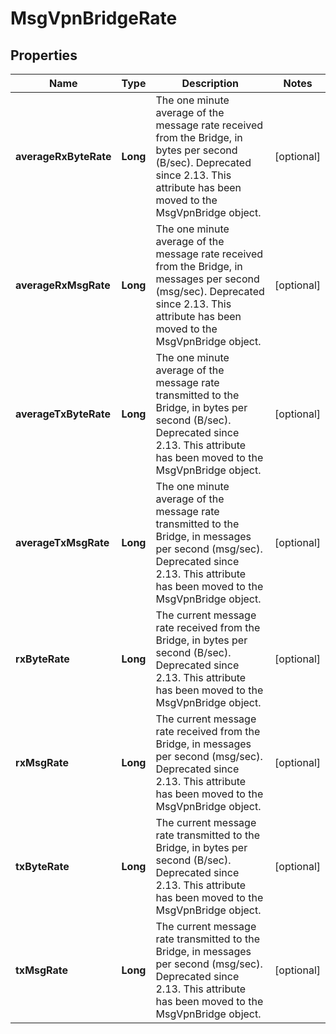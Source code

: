 
# MsgVpnBridgeRate

## Properties
Name | Type | Description | Notes
------------ | ------------- | ------------- | -------------
**averageRxByteRate** | **Long** | The one minute average of the message rate received from the Bridge, in bytes per second (B/sec). Deprecated since 2.13. This attribute has been moved to the MsgVpnBridge object. |  [optional]
**averageRxMsgRate** | **Long** | The one minute average of the message rate received from the Bridge, in messages per second (msg/sec). Deprecated since 2.13. This attribute has been moved to the MsgVpnBridge object. |  [optional]
**averageTxByteRate** | **Long** | The one minute average of the message rate transmitted to the Bridge, in bytes per second (B/sec). Deprecated since 2.13. This attribute has been moved to the MsgVpnBridge object. |  [optional]
**averageTxMsgRate** | **Long** | The one minute average of the message rate transmitted to the Bridge, in messages per second (msg/sec). Deprecated since 2.13. This attribute has been moved to the MsgVpnBridge object. |  [optional]
**rxByteRate** | **Long** | The current message rate received from the Bridge, in bytes per second (B/sec). Deprecated since 2.13. This attribute has been moved to the MsgVpnBridge object. |  [optional]
**rxMsgRate** | **Long** | The current message rate received from the Bridge, in messages per second (msg/sec). Deprecated since 2.13. This attribute has been moved to the MsgVpnBridge object. |  [optional]
**txByteRate** | **Long** | The current message rate transmitted to the Bridge, in bytes per second (B/sec). Deprecated since 2.13. This attribute has been moved to the MsgVpnBridge object. |  [optional]
**txMsgRate** | **Long** | The current message rate transmitted to the Bridge, in messages per second (msg/sec). Deprecated since 2.13. This attribute has been moved to the MsgVpnBridge object. |  [optional]



